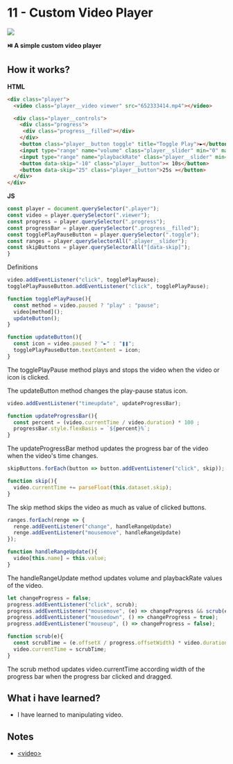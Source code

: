 # 11 - Custom Video Player

![](https://github.com/erhanersoz/JavaScript30/blob/master/Screenshots/demo_11.gif?raw=true)

**:play_or_pause_button: A simple custom video player**


## How it works?

**HTML**

```html
<div class="player">
  <video class="player__video viewer" src="652333414.mp4"></video>

  <div class="player__controls">
    <div class="progress">
     <div class="progress__filled"></div>
    </div>
    <button class="player__button toggle" title="Toggle Play">►</button>
    <input type="range" name="volume" class="player__slider" min="0" max="1" step="0.05" value="1">
    <input type="range" name="playbackRate" class="player__slider" min="0.5" max="2" step="0.1" value="1">
    <button data-skip="-10" class="player__button">« 10s</button>
    <button data-skip="25" class="player__button">25s »</button>
  </div>
</div>
```

**JS**

```js
const player = document.querySelector(".player");
const video = player.querySelector(".viewer");
const progress = player.querySelector(".progress");
const progressBar = player.querySelector(".progress__filled");
const togglePlayPauseButton = player.querySelector(".toggle");
const ranges = player.querySelectorAll(".player__slider");
const skipButtons = player.querySelectorAll("[data-skip]");
}
```
Definitions


```js
video.addEventListener("click", togglePlayPause);
togglePlayPauseButton.addEventListener("click", togglePlayPause);

function togglePlayPause(){
  const method = video.paused ? "play" : "pause";
  video[method]();
  updateButton();
}

function updateButton(){
  const icon = video.paused ? "►" : "❚❚";
  togglePlayPauseButton.textContent = icon;
}

```
The togglePlayPause method plays and stops the video when the video or icon is clicked.

The updateButton method changes the play-pause status icon.


```js
video.addEventListener("timeupdate", updateProgressBar);

function updateProgressBar(){
  const percent = (video.currentTime / video.duration) * 100 ;
  progressBar.style.flexBasis = `${percent}%`;
}
```
The updateProgressBar method updates the progress bar of the video when the video's time changes.


```js
skipButtons.forEach(button => button.addEventListener("click", skip));

function skip(){
  video.currentTime += parseFloat(this.dataset.skip);
}
```
The skip method skips the video as much as value of clicked buttons.


```js
ranges.forEach(renge => {
  renge.addEventListener("change", handleRangeUpdate)
  renge.addEventListener("mousemove", handleRangeUpdate)
});

function handleRangeUpdate(){
  video[this.name] = this.value;
}
```
The handleRangeUpdate method updates volume and playbackRate values of the video.


```js
let changeProgress = false;
progress.addEventListener("click", scrub);
progress.addEventListener("mousemove", (e) => changeProgress && scrub(e));
progress.addEventListener("mousedown", () => changeProgress = true);
progress.addEventListener("mouseup", () => changeProgress = false);

function scrub(e){
  const scrubTime = (e.offsetX / progress.offsetWidth) * video.duration;
  video.currentTime = scrubTime;
}
```
The scrub method updates video.currentTime according width of the progress bar when the progress bar clicked and dragged.


## What i have learned?

- I have learned to manipulating video.


## Notes

- [\<video\>](https://developer.mozilla.org/en-US/docs/Web/HTML/Element/video)
